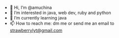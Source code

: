 - 👋 Hi, I’m @amuchina
- 👀 I’m interested in java, web dev, ruby and python
- 🌱 I’m currently learning java
- 📫 How to reach me: dm me or send me an email to strawberrylyt@gmail.com

<!---
amuchina/amuchina is a ✨ special ✨ repository because its `README.md` (this file) appears on your GitHub profile.
You can click the Preview link to take a look at your changes.
--->
